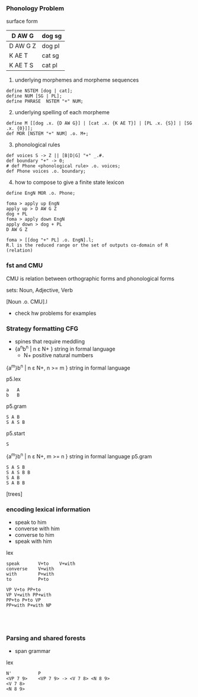 ### Phonology Problem
surface form

| D AW G | dog sg |  
| ----| ---- |
| D AW G Z | dog pl |
| K AE T | cat sg |
| K AE T S | cat pl |

1. underlying morphemes and morpheme sequences
```
define NSTEM [dog | cat];
define NUM [SG | PL];
define PHRASE  NSTEM "+" NUM;
```
2. underlying spelling of each morpheme
```
define M [[dog .x. {D AW G}] | [cat .x. {K AE T}] | [PL .x. {S}] | [SG .x. {0}]];
def MOR [NSTEM "+" NUM] .o. M+;
```
3. phonological rules
```
def voices S -> Z || [B|D|G] "+" _.#.
def boundary "+" -> 0;
# def Phone <phonological rule> .o. voices;
def Phone voices .o. boundary;
```
4. how to compose to give a finite state lexicon
```
define EngN MOR .o. Phone;

foma > apply up EngN
apply up > D AW G Z
dog + PL
foma > apply down EngN
apply down > dog + PL
D AW G Z

foma > [[dog "+" PL] .o. EngN].l;
R.l is the reduced range or the set of outputs co-domain of R (relation)
```

### fst and CMU
CMU is relation between orthographic forms and phonological forms

sets: Noun, Adjective, Verb

[Noun .o. CMU].l
- check hw problems for examples

### Strategy formatting CFG
- spines that require meddling
- {a<sup>n</sup>b<sup>n</sup> | n ε N+ } string in formal language
    - N+ positive natural numbers

{a<sup>m</sup>}b<sup>n</sup> | n ε N+, n >= m } string in formal language

p5.lex

```
a   A
b   B
```

p5.gram
```
S A B
S A S B
```

p5.start
```
S
```
{a<sup>m</sup>}b<sup>n</sup> | n ε N+, m >= n } string in formal language
p5.gram

```
S A S B
S A S B B
S A B
S A B B
```

[trees]

### encoding lexical information
- speak to him
- converse with him
- converse to him
- speak with him

lex
```
speak       V+to    V+with
converse    V+with
with        P+with
to          P+to

VP V+to PP+to
VP V+with PP+with
PP+to P+to VP
PP+with P+with NP
```
<br><br>
### Parsing and shared forests
- span grammar

lex
```
N'          P
<VP 7 9>    <VP 7 9> -> <V 7 8> <N 8 9>
<V 7 8>
<N 8 9>
```